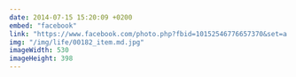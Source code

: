 ```yaml
---
date: 2014-07-15 15:20:09 +0200
embed: "facebook"
link: "https://www.facebook.com/photo.php?fbid=10152546776657370&set=a.10150230942317370.339142.836997369&type=3"
img: "/img/life/00182_item.md.jpg"
imageWidth: 530
imageHeight: 398
---
```

